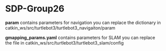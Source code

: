 # SDP-Group26
**param** contains parameters for navigation
you can replace the dictionary in catkin_ws/src/turtlebot3/turtlebot3_navigaiton/param

**gmapping_params.yaml** contains parameters for SLAM
you can replace the file in catkin_ws/src/turtlebot3/turtlebot3_slam/config
